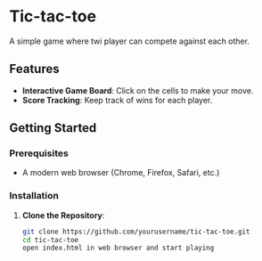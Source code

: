 # Tic-tac-toe 

A simple game where twi player can compete against each other.

## Features

- **Interactive Game Board**: Click on the cells to make your move.
- **Score Tracking**: Keep track of wins for each player.

## Getting Started


### Prerequisites

- A modern web browser (Chrome, Firefox, Safari, etc.)


### Installation

1. **Clone the Repository**:
   ```bash
   git clone https://github.com/yourusername/tic-tac-toe.git
   cd tic-tac-toe
   open index.html in web browser and start playing
